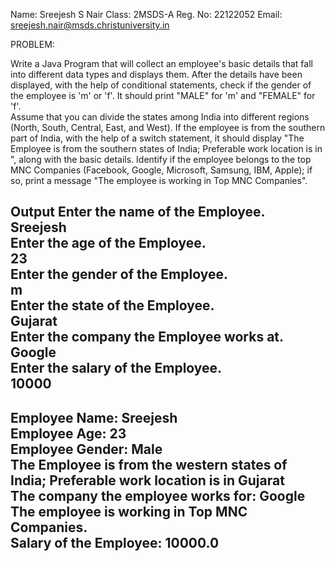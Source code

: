 Name: Sreejesh S Nair Class: 2MSDS-A Reg. No: 22122052 Email: sreejesh.nair@msds.christuniversity.in

PROBLEM: 

Write a Java Program that will collect an employee's basic details that fall into different data types and displays them.
After the details have been displayed, with the help of conditional statements, check if the gender of the employee is 'm' or 'f'. It should print "MALE" for 'm' and "FEMALE" for 'f'.   
Assume that you can divide the states among India into different regions (North, South, Central, East, and West). If the employee is from the southern part of India, with the help of a switch statement, it should display "The Employee is from the southern states of India; Preferable work location is in <state>", along with the basic details.
Identify if the employee belongs to the top MNC Companies (Facebook, Google, Microsoft, Samsung, IBM, Apple); if so, print a message "The employee is working in Top MNC Companies".
  
Output
Enter the name of the Employee.  
Sreejesh    
Enter the age of the Employee.    
23  
Enter the gender of the Employee.   
m   
Enter the state of the Employee.   
Gujarat   
Enter the company the Employee works at.   
Google   
Enter the salary of the Employee.   
10000   
-----------------------------------------------------------------------------------------   
Employee Name: Sreejesh   
Employee Age: 23   
Employee Gender: Male   
The Employee is from the western states of India; Preferable work location is in Gujarat   
The company the employee works for: Google   
The employee is working in Top MNC Companies.   
Salary of the Employee: 10000.0   
----------------------------------------------------------------------------------------- 
